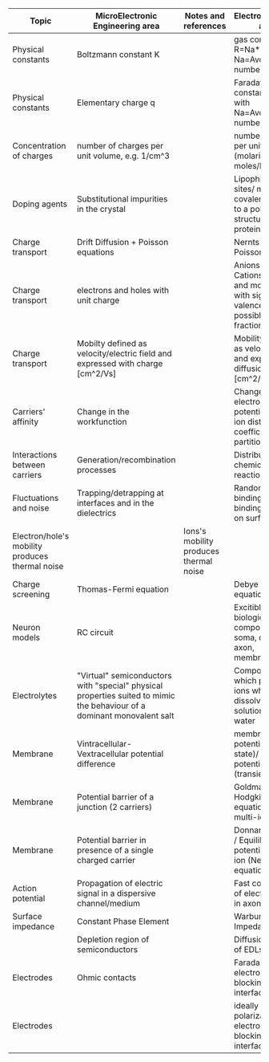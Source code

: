 | Topic                                           | MicroElectronic Engineering area                                                                                        | Notes and references                   | Electrochemistry area                                                                                  | Notes and references |
| ----------------------------------------------- | ----------------------------------------------------------------------------------------------------------------------- | -------------------------------------- | ------------------------------------------------------------------------------------------------------ | -------------------- |
| Physical constants                              | Boltzmann constant K                                                                                                    |                                        | gas constant R=Na\*K with Na=Avogadro's number                                                         |                      |
| Physical constants                              | Elementary charge q                                                                                                     |                                        | Faraday's constant F=Na\*q with Na=Avogadro's number                                                   |                      |
| Concentration of charges                        | number of charges per unit volume, e.g. 1/cm^3                                                                          |                                        | number of moles per unit volume (molarity), e.g. moles/litre                                           |                      |
| Doping agents                                   | Substitutional impurities in the crystal                                                                                |                                        | Lipophilic ionic sites/ molecules covalently binded to a polymeric structure/ proteins                 |                      |
| Charge transport                                | Drift Diffusion + Poisson equations                                                                                     |                                        | Nernts-Planck-Poisson                                                                                  |                      |
| Charge transport                                | electrons and holes with unit charge                                                                                    |                                        | Anions and Cations / ions and molecules with signed valence and possibly fractional charge             |                      |
| Charge transport                                | Mobilty defined as velocity/electric field and expressed with charge \[cm^2/Vs\]                                        |                                        | Mobility defined as velocity/force and expressed as diffusion force \[cm^2/Js\]                        |                      |
| Carriers' affinity                              | Change in the workfunction                                                                                              |                                        | Change in the electrochemical potential / single ion distribution coefficient / ion-partition constant |                      |
| Interactions between carriers                   | Generation/recombination processes                                                                                      |                                        | Distributed chemical reactions                                                                         |                      |
| Fluctuations and noise                          | Trapping/detrapping at interfaces and in the dielectrics                                                                |                                        | Random binding/un-binding of ions on surfaces                                                          |                      |
| Electron/hole's mobility produces thermal noise |                                                                                                                         | Ions's mobility produces thermal noise |                                                                                                        |
| Charge screening                                | Thomas-Fermi equation                                                                                                   |                                        | Debye length equation                                                                                  |                      |
| Neuron models                                   | RC circuit                                                                                                              |                                        | Excitible biological cell composed by soma, dendrites, axon, membrane..                                |                      |
| Electrolytes                                    | "Virtual" semiconductors with "special" physical properties suited to mimic the behaviour of a dominant monovalent salt |                                        | Compounds which produces ions when dissolved in a solution such as water                               |                      |
| Membrane                                        |  Vintracellular-Vextracellular potential difference                                                                     |                                        | membrane potential (steady state)/ action potential (transient)                                        |                      |
| Membrane                                        | Potential barrier of a junction (2 carriers)                                                                            |                                        | Goldman-Hodgkin-Katz equation for multi-ions                                                           |                      |
| Membrane                                        | Potential barrier in presence of a single charged carrier                                                               |                                        | Donnan potential / Equilibrium potential of an ion (Nerst equation),                                   |                      |
| Action potential                                | Propagation of electric signal in a dispersive channel/medium                                                           |                                        | Fast conduction of electric signal in axons                                                            |                      |
| Surface impedance                               | Constant Phase Element                                                                                                  |                                        | Warburg Impedance                                                                                      |                      |
|                                                 | Depletion region of semiconductors                                                                                      |                                        | Diffusion region of EDLs                                                                               |                      |
| Electrodes                                      | Ohmic contacts                                                                                                          |                                        | Faradaic electrodes / non-blocking interfaces                                                          |                      |
| Electrodes                                      |                                                                                                                         |                                        | ideally polarizable electrodes / blocking interfaces                                                   |                      |
